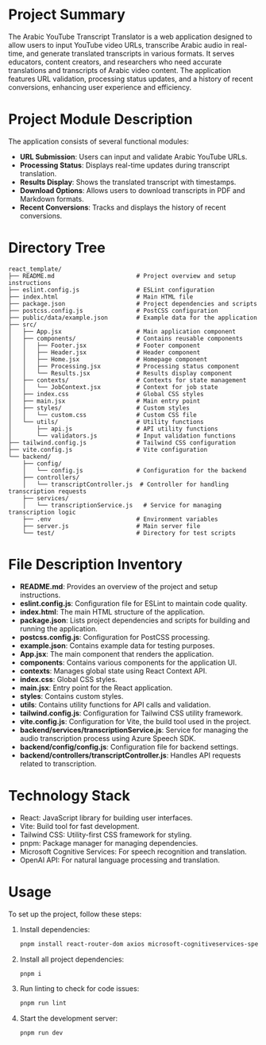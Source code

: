 # Project Summary
The Arabic YouTube Transcript Translator is a web application designed to allow users to input YouTube video URLs, transcribe Arabic audio in real-time, and generate translated transcripts in various formats. It serves educators, content creators, and researchers who need accurate translations and transcripts of Arabic video content. The application features URL validation, processing status updates, and a history of recent conversions, enhancing user experience and efficiency.

# Project Module Description
The application consists of several functional modules:
- **URL Submission**: Users can input and validate Arabic YouTube URLs.
- **Processing Status**: Displays real-time updates during transcript translation.
- **Results Display**: Shows the translated transcript with timestamps.
- **Download Options**: Allows users to download transcripts in PDF and Markdown formats.
- **Recent Conversions**: Tracks and displays the history of recent conversions.

# Directory Tree
```
react_template/
├── README.md                       # Project overview and setup instructions
├── eslint.config.js                # ESLint configuration
├── index.html                      # Main HTML file
├── package.json                    # Project dependencies and scripts
├── postcss.config.js               # PostCSS configuration
├── public/data/example.json        # Example data for the application
├── src/
│   ├── App.jsx                     # Main application component
│   ├── components/                 # Contains reusable components
│   │   ├── Footer.jsx              # Footer component
│   │   ├── Header.jsx              # Header component
│   │   ├── Home.jsx                # Homepage component
│   │   ├── Processing.jsx          # Processing status component
│   │   └── Results.jsx             # Results display component
│   ├── contexts/                   # Contexts for state management
│   │   └── JobContext.jsx          # Context for job state
│   ├── index.css                   # Global CSS styles
│   ├── main.jsx                    # Main entry point
│   ├── styles/                     # Custom styles
│   │   └── custom.css              # Custom CSS file
│   └── utils/                      # Utility functions
│       ├── api.js                  # API utility functions
│       └── validators.js           # Input validation functions
├── tailwind.config.js              # Tailwind CSS configuration
├── vite.config.js                  # Vite configuration
└── backend/
    ├── config/
    │   └── config.js               # Configuration for the backend
    ├── controllers/
    │   └── transcriptController.js  # Controller for handling transcription requests
    ├── services/
    │   └── transcriptionService.js   # Service for managing transcription logic
    ├── .env                        # Environment variables
    ├── server.js                   # Main server file
    └── test/                       # Directory for test scripts
```

# File Description Inventory
- **README.md**: Provides an overview of the project and setup instructions.
- **eslint.config.js**: Configuration file for ESLint to maintain code quality.
- **index.html**: The main HTML structure of the application.
- **package.json**: Lists project dependencies and scripts for building and running the application.
- **postcss.config.js**: Configuration for PostCSS processing.
- **example.json**: Contains example data for testing purposes.
- **App.jsx**: The main component that renders the application.
- **components**: Contains various components for the application UI.
- **contexts**: Manages global state using React Context API.
- **index.css**: Global CSS styles.
- **main.jsx**: Entry point for the React application.
- **styles**: Contains custom styles.
- **utils**: Contains utility functions for API calls and validation.
- **tailwind.config.js**: Configuration for Tailwind CSS utility framework.
- **vite.config.js**: Configuration for Vite, the build tool used in the project.
- **backend/services/transcriptionService.js**: Service for managing the audio transcription process using Azure Speech SDK.
- **backend/config/config.js**: Configuration file for backend settings.
- **backend/controllers/transcriptController.js**: Handles API requests related to transcription.

# Technology Stack
- React: JavaScript library for building user interfaces.
- Vite: Build tool for fast development.
- Tailwind CSS: Utility-first CSS framework for styling.
- pnpm: Package manager for managing dependencies.
- Microsoft Cognitive Services: For speech recognition and translation.
- OpenAI API: For natural language processing and translation.

# Usage
To set up the project, follow these steps:
1. Install dependencies:
   ```bash
   pnpm install react-router-dom axios microsoft-cognitiveservices-speech-sdk
   ```
2. Install all project dependencies:
   ```bash
   pnpm i
   ```
3. Run linting to check for code issues:
   ```bash
   pnpm run lint
   ```
4. Start the development server:
   ```bash
   pnpm run dev
   ```
